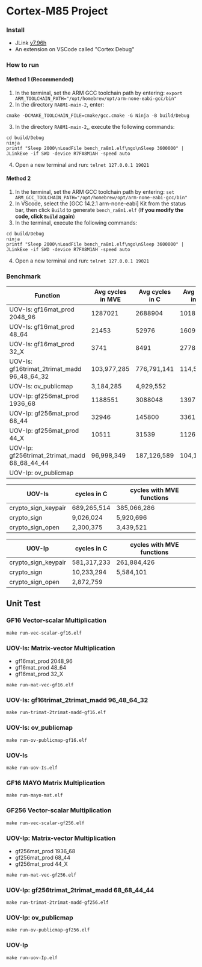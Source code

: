 # Cortex-M85 Project
### Install
- JLink [v7.96h](https://www.segger.com/downloads/jlink/)
- An extension on VSCode called "Cortex Debug"
### How to run
#### Method 1 (Recommended)
1. In the terminal, set the ARM GCC toolchain path by entering: 
```export ARM_TOOLCHAIN_PATH="/opt/homebrew/opt/arm-none-eabi-gcc/bin"```
2. In the directory `RA8M1-main-2`, enter: 
```
cmake -DCMAKE_TOOLCHAIN_FILE=cmake/gcc.cmake -G Ninja -B build/Debug
```
3. In the directory `RA8M1-main-2`,, execute the following commands:
```
cd build/Debug
ninja
printf "Sleep 2000\nLoadFile bench_ra8m1.elf\ngo\nSleep 3600000" | JLinkExe -if SWD -device R7FA8M1AH -speed auto
```
4. Open a new terminal and run:
```telnet 127.0.0.1 19021```

#### Method 2
1. In the terminal, set the ARM GCC toolchain path by entering: 
```set ARM_GCC_TOOLCHAIN_PATH="/opt/homebrew/opt/arm-none-eabi-gcc/bin"```
2. In VScode, select the [GCC 14.2.1 arm-none-eabi] Kit from the status bar, then click `Build` to generate `bench_ra8m1.elf`
 (**If you modify the code, click `Build` again**)
3. In the terminal, execute the following commands:
```
cd build/Debug
ninja
printf "Sleep 2000\nLoadFile bench_ra8m1.elf\ngo\nSleep 3600000" | JLinkExe -if SWD -device R7FA8M1AH -speed auto
```
4. Open a new terminal and run:
```telnet 127.0.0.1 19021```

### Benchmark
| Function   | Avg cycles in  MVE | Avg cycles in C | Avg cycles in M4 |
|------------|--------------------|-----------------|------------------|
| UOV-Is: gf16mat_prod 2048_96  | 1287021 | 2688904 |          1018395 |
| UOV-Is: gf16mat_prod 48_64    | 21453   |   52976 |            16093 |
| UOV-Is: gf16mat_prod 32_X     | 3741    |    8491 |             2778 |
| UOV-Is: gf16trimat_2trimat_madd 96_48_64_32| 103,977,285 |776,791,141|114,558,066|
| UOV-Is: ov_publicmap | 3,184,285 | 4,929,552 | |
| UOV-Ip: gf256mat_prod 1936_68 | 1188551 | 3088048 |          1397865 |
| UOV-Ip: gf256mat_prod 68_44   | 32946   |  145800 |            33619 |
| UOV-Ip: gf256mat_prod 44_X    | 10511   |   31539 |            11261 |
| UOV-Ip: gf256trimat_2trimat_madd 68_68_44_44 | 96,998,349 | 187,126,589 | 104,198,645 |
| UOV-Ip: ov_publicmap | | | |

| UOV-Is | cycles in C | cycles with MVE functions |
|----------|-------------|-|
| crypto_sign_keypair | 689,265,514 | 385,066,286 |
| crypto_sign | 9,026,024 | 5,920,696 |
| crypto_sign_open | 2,300,375 | 3,439,521 |

| UOV-Ip | cycles in C |cycles with MVE functions |
|----------|-------------|-|
| crypto_sign_keypair | 581,317,233 | 261,884,426 |
| crypto_sign | 10,233,294 | 5,584,101 |
| crypto_sign_open | 2,872,759 ||

## Unit Test
### GF16 Vector-scalar Multiplication
```
make run-vec-scalar-gf16.elf
```

### UOV-Is: Matrix-vector Multiplication
- gf16mat_prod 2048_96
- gf16mat_prod 48_64
- gf16mat_prod 32_X

```
make run-mat-vec-gf16.elf
```

### UOV-Is: gf16trimat_2trimat_madd 96_48_64_32
```
make run-trimat-2trimat-madd-gf16.elf
```

### UOV-Is: ov_publicmap
```
make run-ov-publicmap-gf16.elf
```

### UOV-Is
```
make run-uov-Is.elf
```

### GF16 MAYO Matrix Multiplication
```
make run-mayo-mat.elf
```

### GF256 Vector-scalar Multiplication
```
make run-vec-scalar-gf256.elf
```

### UOV-Ip: Matrix-vector Multiplication
- gf256mat_prod 1936_68
- gf256mat_prod 68_44
- gf256mat_prod 44_X
```
make run-mat-vec-gf256.elf
```
### UOV-Ip: gf256trimat_2trimat_madd 68_68_44_44
```
make run-trimat-2trimat-madd-gf256.elf
```

### UOV-Ip: ov_publicmap
```
make run-ov-publicmap-gf256.elf
```

### UOV-Ip
```
make run-uov-Ip.elf
```